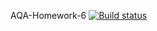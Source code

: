 AQA-Homework-6 [![Build status](https://ci.appveyor.com/api/projects/status/cy6w4pj6m58033sn?svg=true)](https://ci.appveyor.com/project/Kernitskaya/aqa-homework-6)
